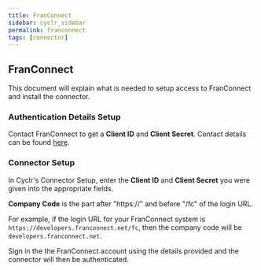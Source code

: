 ```yaml
---
title: FranConnect
sidebar: cyclr_sidebar
permalink: franconnect
tags: [connector]
---
```


## FranConnect ##

This document will explain what is needed to setup access to FranConnect and install the connector.

### Authentication Details Setup ###
Contact FranConnect to get a **Client ID** and **Client Secret**. Contact details can be found [here](https://docs.franconnect.net/#tag/Introduction).

### Connector Setup ###
In Cyclr's Connector Setup, enter the **Client ID** and **Client Secret** you were given into the appropriate fields.

**Company Code** is the part after "https://" and before "/fc" of the login URL.

For example, if the login URL for your FranConnect system is `https://developers.franconnect.net/fc`, then the company code will be `developers.franconnect.net`.

Sign in the the FranConnect account using the details provided and the connector will then be authenticated.
